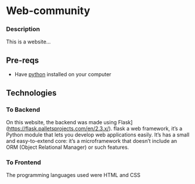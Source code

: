 # Web-community

### Description

This is a website...

## Pre-reqs
- Have [python](https://www.python.org/downloads/) installed on your computer 

## Technologies

### To Backend

On this website, the backend was made using Flask](https://flask.palletsprojects.com/en/2.3.x/). 
flask a web framework, it’s a Python module that lets you develop web applications easily. It’s has a small and easy-to-extend core: it’s a microframework that doesn’t include an ORM (Object Relational Manager) or such features.

### To Frontend

The programming languages  used were HTML and CSS
